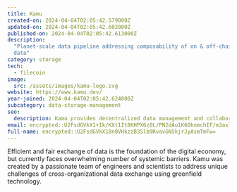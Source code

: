 ```yaml
---
title: Kamu
created-on: 2024-04-04T02:05:42.579000Z
updated-on: 2024-04-04T02:05:42.602000Z
published-on: 2024-04-04T02:05:42.613000Z
description:
  "Planet-scale data pipeline addressing composability of on & off-chain
  data"
category: storage
tech:
  - filecoin
image:
  src: /assets/images/kamu-logo.svg
website: https://www.kamu.dev/
year-joined: 2024-04-04T02:05:42.624000Z
subcategory: data-storage-management
seo:
  description: Kamu provides decentralized data management and collaboration tools.
email: encrypted::U2FsdGVkX1+Ik/KXt1It8KHPX6z0L/PN2dAu1K6OknmchIF/m3axlsjBCV0FUPxW
full-name: encrypted::U2FsdGVkX18n0VHkzzB3Slb9RvavGNSkjrJyAsmTmFw=
---
```


Efficient and fair exchange of data is the foundation of the digital economy, but currently faces overwhelming number of systemic barriers. Kamu was created by a passionate team of engineers and scientists to address unique challenges of cross-organizational data exchange using greenfield technology.
